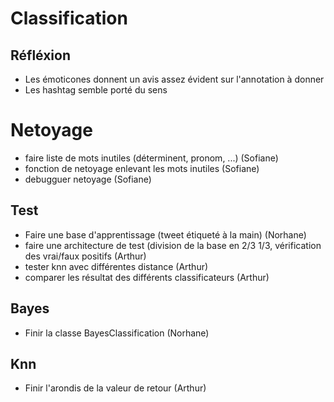 # Classification

## Réfléxion
- Les émoticones donnent un avis assez évident sur l'annotation à donner
- Les hashtag semble porté du sens

# Netoyage
- faire liste de mots inutiles (déterminent, pronom, ...) (Sofiane)
- fonction de netoyage enlevant les mots inutiles (Sofiane)
- debugguer netoyage (Sofiane)

## Test

- Faire une base d'apprentissage (tweet étiqueté à la main) (Norhane)
- faire une architecture de test (division de la base en 2/3 1/3, vérification des vrai/faux positifs (Arthur)
- tester knn avec différentes distance (Arthur)
- comparer les résultat des différents classificateurs (Arthur)

## Bayes
- Finir la classe BayesClassification (Norhane)

## Knn
- Finir l'arondis de la valeur de retour (Arthur)

